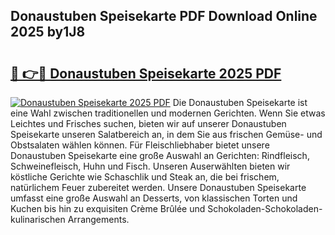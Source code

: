 ## Donaustuben Speisekarte PDF Download Online 2025 by1J8

# <h2><a href="http://gc5e14.nevu.top/?p=Donaustuben+Speisekarte">🔗 👉🔴 Donaustuben Speisekarte 2025 PDF</a></h2>

[![Donaustuben Speisekarte 2025 PDF](https://i.imgur.com/dBaPXMq.png)](http://gc5e14.nevu.top/?p=Donaustuben+Speisekarte)
Die Donaustuben Speisekarte ist eine Wahl zwischen traditionellen und modernen Gerichten. Wenn Sie etwas Leichtes und Frisches suchen, bieten wir auf unserer Donaustuben Speisekarte unseren Salatbereich an, in dem Sie aus frischen Gemüse- und Obstsalaten wählen können. Für Fleischliebhaber bietet unsere Donaustuben Speisekarte eine große Auswahl an Gerichten: Rindfleisch, Schweinefleisch, Huhn und Fisch. Unseren Auserwählten bieten wir köstliche Gerichte wie Schaschlik und Steak an, die bei frischem, natürlichem Feuer zubereitet werden. Unsere Donaustuben Speisekarte umfasst eine große Auswahl an Desserts, von klassischen Torten und Kuchen bis hin zu exquisiten Crème Brûlée und Schokoladen-Schokoladen-kulinarischen Arrangements.
